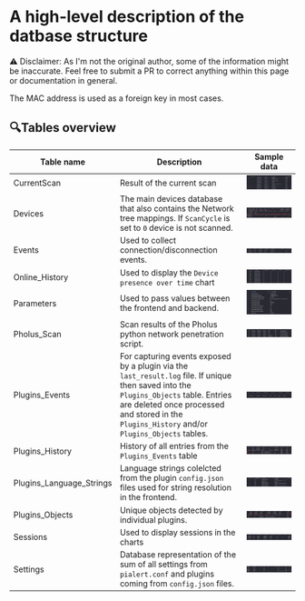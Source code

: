   
  # A high-level description of the datbase structure

  ⚠ Disclaimer: As I'm not the original author, some of the information might be inaccurate. Feel free to submit a PR to correct anything within this page or documentation in general. 

  The MAC address is used as a foreign key in most cases. 

  ## 🔍Tables overview
  
  | Table name | Description  | Sample data |
  |----------------------|----------------------| ----------------------| 
  | CurrentScan | Result of the current scan | ![Screen1][screen1]  |  
  | Devices     | The main devices database that also contains the Network tree mappings. If `ScanCycle` is set to `0` device is not scanned. | ![Screen2][screen2]  |   
  | Events | Used to collect connection/disconnection events. | ![Screen4][screen4]  |   
  | Online_History   | Used to display the `Device presence over time` chart  | ![Screen6][screen6]  | 
  | Parameters       | Used to pass values between the frontend and backend. | ![Screen7][screen7]  | 
  | Pholus_Scan      | Scan results of the Pholus python network penetration script. | ![Screen8][screen8]  |   
  | Plugins_Events   | For capturing events exposed by a plugin via the `last_result.log` file. If unique then saved into the `Plugins_Objects` table. Entries are deleted once processed and stored in the `Plugins_History` and/or `Plugins_Objects` tables.  | ![Screen10][screen10]  | 
  | Plugins_History  | History of all entries from the `Plugins_Events` table | ![Screen11][screen11]  | 
  | Plugins_Language_Strings  | Language strings colelcted from the plugin `config.json` files used for string resolution in the frontend. | ![Screen12][screen12]  | 
  | Plugins_Objects  | Unique objects detected by individual plugins. | ![Screen13][screen13]  | 
  | Sessions  | Used to display sessions in the charts | ![Screen15][screen15]  | 
  | Settings  | Database representation of the sum of all settings from `pialert.conf` and plugins coming from `config.json` files. | ![Screen16][screen16]  | 



  [screen1]: /docs/img/DATABASE/CurrentScan.png
  [screen2]: /docs/img/DATABASE/Devices.png
  [screen4]: /docs/img/DATABASE/Events.png  
  [screen6]: /docs/img/DATABASE/Online_History.png
  [screen7]: /docs/img/DATABASE/Parameters.png
  [screen8]: /docs/img/DATABASE/Pholus_Scan.png  
  [screen10]: /docs/img/DATABASE/Plugins_Events.png
  [screen11]: /docs/img/DATABASE/Plugins_History.png
  [screen12]: /docs/img/DATABASE/Plugins_Language_Strings.png
  [screen13]: /docs/img/DATABASE/Plugins_Objects.png  
  [screen15]: /docs/img/DATABASE/Sessions.png
  [screen16]: /docs/img/DATABASE/Settings.png

